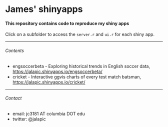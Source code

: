 James' shinyapps
=========

#### This repository contains code to reproduce my shiny apps

Click on a subfolder to access the `server.r` and `ui.r` for each shiny app.   

     
--------  
  
  
###### Contents

+ engsoccerbeta - Exploring historical trends in English soccer data, https://jalapic.shinyapps.io/engsoccerbeta/
+ cricket - Interactive ggvis charts of every test match batsman, https://jalapic.shinyapps.io/cricket/ 


      
--------  

###### Contact

* email:  jc3181 AT columbia DOT edu
* twitter:  @jalapic
